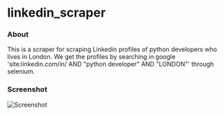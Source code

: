 # linkedin_scraper

### About

This is a scraper for scraping Linkedin profiles of python developers who lives in London. We get the profiles by searching in 
google 'site:linkedin.com/in/ AND "python developer" AND "LONDON"' through selenium.

### Screenshot

![Screenshot](https://i.imgur.com/OpqQRqr.png)
